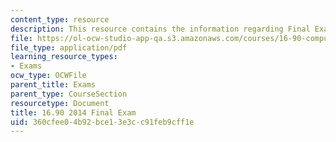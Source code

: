 ```yaml
---
content_type: resource
description: This resource contains the information regarding Final Exam.
file: https://ol-ocw-studio-app-qa.s3.amazonaws.com/courses/16-90-computational-methods-in-aerospace-engineering-spring-2014/360cfee04b92bce13e3cc91feb9cff1e_MIT16_90S14_final.pdf
file_type: application/pdf
learning_resource_types:
- Exams
ocw_type: OCWFile
parent_title: Exams
parent_type: CourseSection
resourcetype: Document
title: 16.90 2014 Final Exam
uid: 360cfee0-4b92-bce1-3e3c-c91feb9cff1e
---
```

